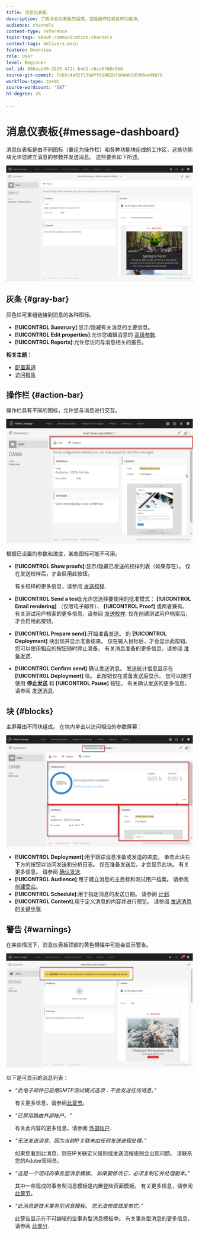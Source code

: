 ```yaml
---
title: 消息仪表板
description: 了解消息仪表板的组成，包括操作栏和各种功能块。
audience: channels
content-type: reference
topic-tags: about-communication-channels
context-tags: delivery,main
feature: Overview
role: User
level: Beginner
exl-id: 886aae39-2029-471c-b4d1-c6ca57d0e568
source-git-commit: fcb5c4a92f23bdffd1082b7b044b5859dead9d70
workflow-type: tm+mt
source-wordcount: '587'
ht-degree: 4%

---
```


# 消息仪表板{#message-dashboard}

消息仪表板是由不同图标（重组为操作栏）和各种功能块组成的工作区，这些功能块允许您建立消息的参数并发送消息。 这些要素如下所述。

![](assets/delivery_dashboard_2.png)

## 灰条 {#gray-bar}

灰色栏可重组链接到消息的各种图标。

* **[!UICONTROL Summary]**:显示/隐藏有关消息的主要信息。
* **[!UICONTROL Edit properties]**:允许您编辑消息的 [高级参数](../../administration/using/configuring-email-channel.md#list-of-email-properties).
* **[!UICONTROL Reports]**:允许您访问与消息相关的报告。

**相关主题：**

* [配置渠道](../../administration/using/about-channel-configuration.md)
* [访问报告](../../reporting/using/about-dynamic-reports.md)

## 操作栏 {#action-bar}

操作栏具有不同的图标，允许您与消息进行交互。

![](assets/delivery_dashboard_4.png)

根据已设置的参数和进度，某些图标可能不可用。

* **[!UICONTROL Show proofs]**:显示/隐藏已发送的校样列表（如果存在）。 仅在发送校样后，才会启用此按钮。

   有关校样的更多信息，请参阅 [发送校样](../../sending/using/sending-proofs.md).

* **[!UICONTROL Send a test]**:允许您选择要使用的批准模式： **[!UICONTROL Email rendering]** （仅限电子邮件）、 **[!UICONTROL Proof]** 或两者兼有。 有关测试用户档案的更多信息，请参阅 [发送校样](../../sending/using/sending-proofs.md). 仅在创建测试用户档案后，才会启用此按钮。

* **[!UICONTROL Prepare send]**:开始准备发送。 的 **[!UICONTROL Deployment]** 块出现并显示准备结果。 仅在输入目标后，才会显示此按钮。 您可以使用相应的按钮随时停止准备。 有关消息准备的更多信息，请参阅 [准备发送](../../sending/using/preparing-the-send.md).

* **[!UICONTROL Confirm send]**:确认发送消息。 发送统计信息显示在 **[!UICONTROL Deployment]** 块。 此按钮仅在准备发送后显示。 您可以随时使用 **停止发送** 和 **[!UICONTROL Pause]** 按钮。 有关确认发送的更多信息，请参阅 [发送消息](../../sending/using/confirming-the-send.md).

## 块 {#blocks}

主屏幕由不同块组成。 在块内单击以访问相应的参数屏幕：

![](assets/delivery_dashboard_3.png)

* **[!UICONTROL Deployment]**:用于跟踪消息准备或发送的进度。 单击此块右下方的按钮以访问发送和分析日志。 仅在准备发送后，才会显示此块。 有关更多信息。 请参阅 [确认发送](../../sending/using/confirming-the-send.md).
* **[!UICONTROL Audience]**:用于建立消息的主目标和测试用户档案。 请参阅[创建受众](../../audiences/using/creating-audiences.md)。
* **[!UICONTROL Schedule]**:用于指定消息的发送日期。 请参阅 [计划](../../sending/using/about-scheduling-messages.md).
* **[!UICONTROL Content]**:用于定义消息的内容并进行预览。 请参阅 [发送消息的关键步骤](../../channels/using/key-steps-to-send-a-message.md).

## 警告 {#warnings}

在某些情况下，消息仪表板顶部的黄色横幅中可能会显示警告。

![](assets/delivery_dashboard_warnings.png)

以下是可显示的消息列表：

* *“此电子邮件已启用SMTP测试模式选项：不会发送任何消息。”*

   有关更多信息，请参阅[此章节](../../administration/using/configuring-email-channel.md#smtp-test-mode)。

* *&quot;已禁用路由外部帐户。&quot;*

   有关此内容的更多信息，请参阅 [外部帐户](../../administration/using/external-accounts.md).

* *“无法发送消息，因为当前IP关联未由任何发送进程处理。”*

   如果您看到此消息，则在IP关联定义级别或发送流程级别会出现问题。 请联系您的Adobe管理员。

* *“这是一个现成的事务型消息模板。 如果要修改它，必须复制它并处理副本。”*

   其中一些现成的事务型消息模板是内置登陆页面模板。 有关更多信息，请参阅[此章节](../../channels/using/landing-page-templates.md)。

* *“此消息是技术事务型消息模板。 您无法修改或发布它。”*

   此警告显示在不可编辑的空事务型消息模板中。 有关事务型消息的更多信息，请参阅 [此部分](../../channels/using/getting-started-with-transactional-msg.md).
